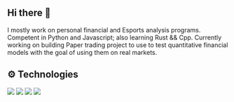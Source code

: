 ## Hi there 👋
I mostly work on personal financial and Esports analysis programs. Competent in Python and Javascript; also learning Rust && Cpp. Currently working on building Paper trading project to use to test quantitative financial models with the goal of using them on real markets.

## ⚙️ Technologies

![](https://img.shields.io/badge/Lang-Python-blue)
![](https://img.shields.io/badge/Lang-JavaScript-blue)
![](https://img.shields.io/badge/Lang-TypeScript-blue)
![](https://img.shields.io/badge/Lang-Rust-blue)

<!--
**Icantu98/Icantu98** is a ✨ _special_ ✨ repository because its `README.md` (this file) appears on your GitHub profile.

Here are some ideas to get you started:

- 🔭 I’m currently working on ...
- 🌱 I’m currently learning ...
- 👯 I’m looking to collaborate on ...
- 🤔 I’m looking for help with ...
- 💬 Ask me about ...
- 📫 How to reach me: ...
- 😄 Pronouns: ...
- ⚡ Fun fact: ...
-->
